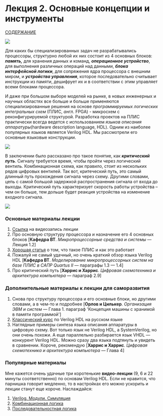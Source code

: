 # Лекция 2. Основные концепции и инструменты

[СОДЕРЖАНИЕ](../README.md)

<img src="./pic/le1-1.jpg"  />

Для каких бы специализированных задач не разрабатывались процессоры, структурно любой их них состоит из 4 основных блоков: ***память,*** для хранения данных и команд, ***операционное устройство***, для выполнения различных операций над данными, ***блока интерфейсной логики***, для сопряжения ядра процессора с внешним миром, и ***устройства управления***, которое последовательно считывает инструкции из памяти, дешифрует их и в соответствии с этим управляет всеми блоками процессора.

И даже при большом выборе моделей на рынке, в новых инженерных и научных областях все больше и больше применяются специализированные решения на основе *программируемых логических интегральных схем* (ПЛИС, *англ*. FPGA) - микросхем с реконфигурируемой структурой. Разработка проектов на ПЛИС практически всегда ведется с использованием *языков описания аппаратуры*(hardware description language, HDL). Одним из наиболее популярных языков является Verilog HDL. Мы рассмотрели его основные языковые конструкции.

![](./pic/le1-2.jpg)

В заключении было рассказано про такое понятие, как ***критический путь***. Сигналу требуется время, чтобы пройти через логический вентиль. Комбинационная схема, как правило, стоит из нескольких рядов цифровых вентилей. Так вот, критеческий путь, это самый длинный путь прохождения сигнала через схему. Другими словами, цепь с самой большой задержкой распространения сигнала от входа до выходы. Критический путь характеризует скорость работы устройства – чем он больше, тем дольше будет реакция устройства на изменение входного сигнала.

<img src="./pic/le1-3.jpg"  />

### Основные материалы лекции

1. [Ссылка](https://www.youtube.com/watch?v=oEsyRCdao9w) на видеозапись лекции
2. Про основную структуру процессора и назначение его 4 основных блоков [**Кафедра ВТ**. *Микропроцессорные средства и системы* — Лекция 1.2]
3. [Хорошая статья](https://tech-geek.ru/fpga/) о том, что такое ПЛИС и как это работает
4. Пожалуй не самый удачный, но очень краткий обзор языка Verilog HDL [**Кафедра ВТ**. *Моделирование микропроцессорных систем на базе ПЛИС в САПР Quartus II* — параграфы 1.3 — 1.4]
5. Про критический путь [**Харрис и Харрис**. *Цифровая схемотехника и архитектура компьютера —* параграф 2.9]

### Дополнительные материалы к лекции для саморазвития

1. Снова про структуру процессора и его основные блоки, но другими словами, а в чем-то и подробнее [**Орлов и Цилькер**. *Организация ЭВМ и систем* — Глава 1. параграф 'Концепция машины с хранимой в памяти программой']
2. [Классический курс](http://iosifk.narod.ru/hdl_coding/verilog.htm) по Verilog HDL на русском языке
3. Наглядные примеры синтеза языка описания аппаратуры в цифровую схему. Вот только язык не Verilog HDL, а SystemVerilog, но они очень похожи. А еще параллельно разбирается язык VHDL — конкурент Verilog HDL. Можно сразу два языка подтянуть и увидеть в сравнении. Короче, рекомендую [**Харрис и Харрис**. *Цифровая схемотехника и архитектура компьютера —* Глава 4]

### Популярные материалы

Мне кажется очень удачные три коротенькие **видео-лекции** (9, 6 и 22 минуты соответственно) по основам Verilog HDL. Если не нравится, что парнишка говорит медленно, то в настройках его можно ускорить и лекции станут еще короче. Наслаждайся:

1. [Verilog. Модули. Симуляция](https://www.youtube.com/watch?v=xA7rl2a4vmI)
2. [Комбинационная логика](https://www.youtube.com/watch?v=pMrJkHk10wU)
3. [Последовательностная логика](https://www.youtube.com/watch?v=Vdz7_wMFAy)